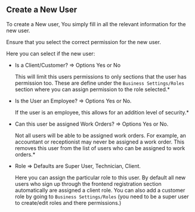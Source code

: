 ## Create a New User

To create a New user, You simply fill in all the relevant information for the new user.

Ensure that you select the correct permission for the new user.

Here you can select if the new user:

* Is a Client/Customer? => Options Yes or No

    This will limit this users permissions to only sections that the user has permission too.
These are define under the `Business Settings/Roles` section where you can assign permission to the role selected.*

* Is the User an Employee? => Options Yes or No.

    If the user is an employee, this allows for an addition level of security.*

* Can this user be assigned Work Orders?  => Options Yes or No.

    Not all users will be able to be assigned work orders. For example, an accountant or receptionist may never be assigned a work order.
This removes this user from the list of users who can be assigned to work orders.*

* Role  => Defaults are Super User, Technician, Client.

    Here you can assign the particular role to this user. By default all new users who sign up through the frontend registration section
automatically are assigned a client role. You can also add a customer role by going to `Business Settings/Roles`
(you need to be a super user to create/edit roles and there permissions.)



